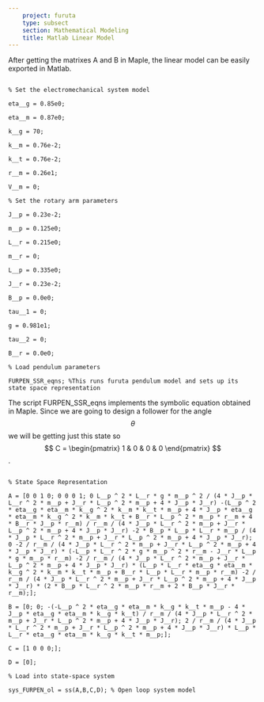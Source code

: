 ```yaml
---
    project: furuta
    type: subsect
    section: Mathematical Modeling
    title: Matlab Linear Model
---
```


After getting the matrixes A and B in Maple, the linear model can be easily exported in Matlab. 

<code>
% Set the electromechanical system model
<br>eta__g = 0.85e0;
<br>eta__m = 0.87e0;
<br>k__g = 70;
<br>k__m = 0.76e-2;
<br>k__t = 0.76e-2;
<br>r__m = 0.26e1;
<br>V__m = 0;
<br>% Set the rotary arm parameters
<br>J__p = 0.23e-2;
<br>m__p = 0.125e0;
<br>L__r = 0.215e0;
<br>m__r = 0;
<br>L__p = 0.335e0;
<br>J__r = 0.23e-2;
<br>B__p = 0.0e0;
<br>tau__1 = 0;
<br>g = 0.981e1;
<br>tau__2 = 0;
<br>B__r = 0.0e0;
<br>% Load pendulum parameters
<br>FURPEN_SSR_eqns; %This runs furuta pendulum model and sets up its state space representation
</code>


The script FURPEN_SSR_eqns implements the symbolic equation obtained in Maple. Since we are going to design a follower for the angle $$\theta$$ we will be getting just this state so $$ C = \begin{pmatrix} 1 & 0 & 0 & 0 \end{pmatrix} $$.

<code>
% State Space Representation
<br>A = [0 0 1 0; 0 0 0 1; 0 L__p ^ 2 * L__r * g * m__p ^ 2 / (4 * J__p * L__r ^ 2 * m__p + J__r * L__p ^ 2 * m__p + 4 * J__p * J__r) -(L__p ^ 2 * eta__g * eta__m * k__g ^ 2 * k__m * k__t * m__p + 4 * J__p * eta__g * eta__m * k__g ^ 2 * k__m * k__t + B__r * L__p ^ 2 * m__p * r__m + 4 * B__r * J__p * r__m) / r__m / (4 * J__p * L__r ^ 2 * m__p + J__r * L__p ^ 2 * m__p + 4 * J__p * J__r) -2 * B__p * L__p * L__r * m__p / (4 * J__p * L__r ^ 2 * m__p + J__r * L__p ^ 2 * m__p + 4 * J__p * J__r); 0 -2 / r__m / (4 * J__p * L__r ^ 2 * m__p + J__r * L__p ^ 2 * m__p + 4 * J__p * J__r) * (-L__p * L__r ^ 2 * g * m__p ^ 2 * r__m - J__r * L__p * g * m__p * r__m) -2 / r__m / (4 * J__p * L__r ^ 2 * m__p + J__r * L__p ^ 2 * m__p + 4 * J__p * J__r) * (L__p * L__r * eta__g * eta__m * k__g ^ 2 * k__m * k__t * m__p + B__r * L__p * L__r * m__p * r__m) -2 / r__m / (4 * J__p * L__r ^ 2 * m__p + J__r * L__p ^ 2 * m__p + 4 * J__p * J__r) * (2 * B__p * L__r ^ 2 * m__p * r__m + 2 * B__p * J__r * r__m);];
<br>B = [0; 0; -(-L__p ^ 2 * eta__g * eta__m * k__g * k__t * m__p - 4 * J__p * eta__g * eta__m * k__g * k__t) / r__m / (4 * J__p * L__r ^ 2 * m__p + J__r * L__p ^ 2 * m__p + 4 * J__p * J__r); 2 / r__m / (4 * J__p * L__r ^ 2 * m__p + J__r * L__p ^ 2 * m__p + 4 * J__p * J__r) * L__p * L__r * eta__g * eta__m * k__g * k__t * m__p;];
<br>C = [1 0 0 0;];
<br>D = [0];
<br>% Load into state-space system
<br>sys_FURPEN_ol = ss(A,B,C,D); % Open loop system model
</code>

